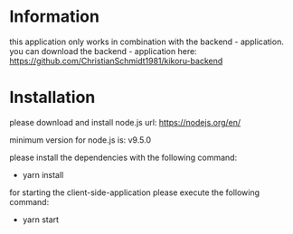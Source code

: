 # Information

this application only works in combination with the
backend - application. you can download the backend - 
application here:
https://github.com/ChristianSchmidt1981/kikoru-backend

# Installation

please download and install node.js
url: https://nodejs.org/en/

minimum version for node.js is: v9.5.0

please install the dependencies with the following command:
- yarn install

for starting the client-side-application please execute the
following command:
- yarn start 
